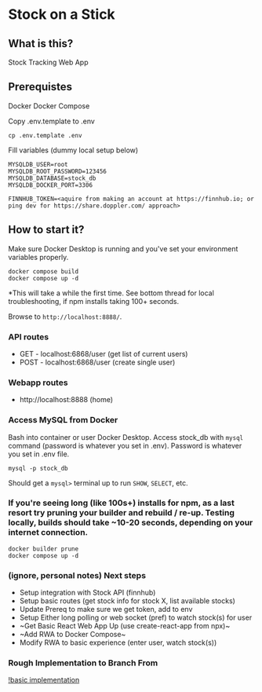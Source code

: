 # Stock on a Stick

## What is this?

Stock Tracking Web App

## Prerequistes 

Docker
Docker Compose

Copy .env.template to .env
```
cp .env.template .env
```

Fill variables (dummy local setup below)
```
MYSQLDB_USER=root
MYSQLDB_ROOT_PASSWORD=123456
MYSQLDB_DATABASE=stock_db
MYSQLDB_DOCKER_PORT=3306

FINNHUB_TOKEN=<aquire from making an account at https://finnhub.io; or ping dev for https://share.doppler.com/ approach>
```

## How to start it? 

Make sure Docker Desktop is running and you've set your environment variables properly.

```
docker compose build
docker compose up -d
```
*This will take a while the first time. See bottom thread for local troubleshooting, if npm installs taking 100+ seconds.

Browse to `http://localhost:8888/`.

### API routes
- GET - localhost:6868/user (get list of current users)
- POST - localhost:6868/user (create single user)

### Webapp routes
- http://localhost:8888 (home)

### Access MySQL from Docker
Bash into container or user Docker Desktop. Access stock_db with `mysql` command (password is whatever you set in .env). Password is whatever you set in .env file.

```
mysql -p stock_db
```

Should get a `mysql>` terminal up to run `SHOW`, `SELECT`, etc.


### If you're seeing long (like 100s+) installs for npm, as a last resort try pruning your builder and rebuild / re-up. Testing locally, builds should take ~10-20 seconds, depending on your internet connection. 
```
docker builder prune
docker compose up -d
```

### (ignore, personal notes) Next steps
- Setup integration with Stock API (finnhub)
- Setup basic routes (get stock info for stock X, list available stocks)
- Update Prereq to make sure we get token, add to env
- Setup Either long polling or web socket (pref) to watch stock(s) for user
- ~Get Basic React Web App Up (use create-react-app from npx)~
- ~Add RWA to Docker Compose~
- Modify RWA to basic experience (enter user, watch stock(s))

### Rough Implementation to Branch From
[!basic implementation](./resources/basic_impl.mp4)